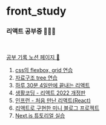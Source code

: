 # front_study
### 리액트 공부중 👩🏻‍💻
<br>

[공부 기록 노션 페이지 📝](https://www.notion.so/eeeyooon/Front-end-ee21695e15b54c87b5dedc9ab32b5d25)
<br>


1. [css의 flexbox, grid 연습](https://github.com/eeeyooon/front_study/tree/main/css)
2. [자료구조 tree 연습](https://github.com/eeeyooon/front_study/tree/main/tree_sample)
3. [하루 30분 4일만에 끝내는 리액트](https://github.com/eeeyooon/front_study/tree/main/react_test)
4. [생활코딩 - 리액트 2022 개정판](https://github.com/eeeyooon/front_study/tree/main/react-app)
5. [인프런 - 처음 만난 리액트(React)](https://github.com/eeeyooon/front_study/tree/main/react_inflern)
6. [리액트로 구현한 미니 블로그 프로젝트](https://github.com/eeeyooon/front_study/tree/main/mini_blog_project)
7. [Next.js 튜토리얼 실습](https://github.com/eeeyooon/front_study/tree/main/nextjs-blog) 

